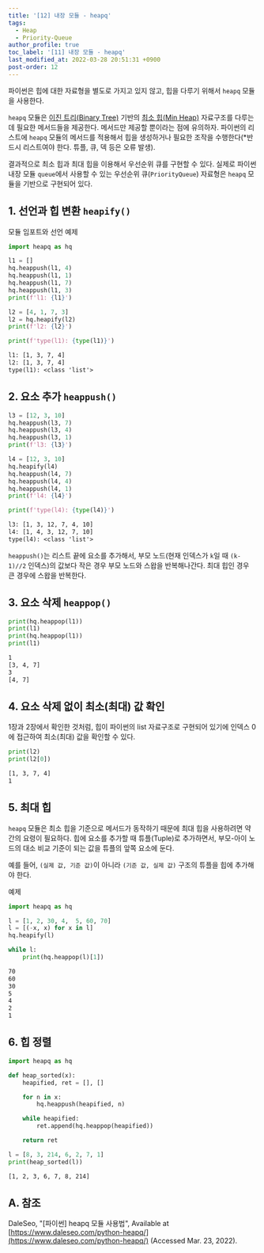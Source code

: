 ```yaml
---
title: '[12] 내장 모듈 - heapq'
tags:
  - Heap
  - Priority-Queue
author_profile: true
toc_label: '[11] 내장 모듈 - heapq'
last_modified_at: 2022-03-28 20:51:31 +0900
post-order: 12
---
```


파이썬은 힙에 대한 자료형을 별도로 가지고 있지 않고, 힙을 다루기 위해서 `heapq` 모듈을 사용한다.

`heapq` 모듈은 [이진 트리(Binary Tree)](https://ko.wikipedia.org/wiki/이진_트리) 기반의 [최소 힙(Min Heap)](https://ko.wikipedia.org/wiki/힙_(자료_구조)) 자료구조를 다루는 데 필요한 메서드들을 제공한다. 메서드만 제공할 뿐이라는 점에 유의하자. 파이썬의 리스트에 `heapq` 모듈의 메서드를 적용해서 힙을 생성하거나 필요한 조작을 수행한다(*반드시 리스트여야 한다. 튜플, 큐, 덱 등은 오류 발생).

결과적으로 최소 힙과 최대 힙을 이용해서 우선순위 큐를 구현할 수 있다. 실제로 파이썬 내장 모듈 `queue`에서 사용할 수 있는 우선순위 큐(`PriorityQueue`) 자료형은 `heapq` 모듈을 기반으로 구현되어 있다.

## 1. 선언과 힙 변환 `heapify()`
<p class=short>모듈 임포트와 선언 예제</p>

```python
import heapq as hq

l1 = []
hq.heappush(l1, 4)
hq.heappush(l1, 1)
hq.heappush(l1, 7)
hq.heappush(l1, 3)
print(f'l1: {l1}')

l2 = [4, 1, 7, 3]
l2 = hq.heapify(l2)
print(f'l2: {l2}')

print(f'type(l1): {type(l1)}')
```
```txt
l1: [1, 3, 7, 4]
l2: [1, 3, 7, 4]
type(l1): <class 'list'>
```

## 2. 요소 추가 `heappush()`
```python
l3 = [12, 3, 10]
hq.heappush(l3, 7)
hq.heappush(l3, 4)
hq.heappush(l3, 1)
print(f'l3: {l3}')

l4 = [12, 3, 10]
hq.heapify(l4)
hq.heappush(l4, 7)
hq.heappush(l4, 4)
hq.heappush(l4, 1)
print(f'l4: {l4}')

print(f'type(l4): {type(l4)}')
```
```txt
l3: [1, 3, 12, 7, 4, 10]
l4: [1, 4, 3, 12, 7, 10]
type(l4): <class 'list'>
```
`heappush()`는 리스트 끝에 요소를 추가해서, 부모 노드(현재 인덱스가 `k`일 때 `(k-1)//2` 인덱스)의 값보다 작은 경우 부모 노드와 스왑을 반복해나간다. 최대 힙인 경우 큰 경우에 스왑을 반복한다.

## 3. 요소 삭제 `heappop()`
```python
print(hq.heappop(l1))
print(l1)
print(hq.heappop(l1))
print(l1)
```
```txt
1
[3, 4, 7]
3
[4, 7]
```

## 4. 요소 삭제 없이 최소(최대) 값 확인
1장과 2장에서 확인한 것처럼, 힙이 파이썬의 list 자료구조로 구현되어 있기에 인덱스 0에 접근하여 최소(최대) 값을 확인할 수 있다.
```python
print(l2)
print(l2[0])
```
```txt
[1, 3, 7, 4]
1
```

## 5. 최대 힙
`heapq` 모듈은 최소 힙을 기준으로 메서드가 동작하기 때문에 최대 힙을 사용하려면 약간의 요령이 필요하다. 힙에 요소를 추가할 때 튜플(Tuple)로 추가하면서, 부모-아이 노드의 대소 비교 기준이 되는 값을 튜플의 앞쪽 요소에 둔다.

예를 들어, `(실제 값, 기준 값)`이 아니라 `(기준 값, 실제 값)` 구조의 튜플을 힙에 추가해야 한다.

<p class=short>예제</p>

```python
import heapq as hq

l = [1, 2, 30, 4,  5, 60, 70]
l = [(-x, x) for x in l]
hq.heapify(l)

while l:
    print(hq.heappop(l)[1])
```
```txt
70
60
30
5
4
2
1
```

## 6. 힙 정렬
```python
import heapq as hq

def heap_sorted(x):
    heapified, ret = [], []

    for n in x:
        hq.heappush(heapified, n)

    while heapified:
        ret.append(hq.heappop(heapified))

    return ret

l = [8, 3, 214, 6, 2, 7, 1]
print(heap_sorted(l))
```
```txt
[1, 2, 3, 6, 7, 8, 214]
```

## A. 참조
DaleSeo, "[파이썬] heapq 모듈 사용법", Available at [https://www.daleseo.com/python-heapq/](https://www.daleseo.com/python-heapq/) (Accessed Mar. 23, 2022).
